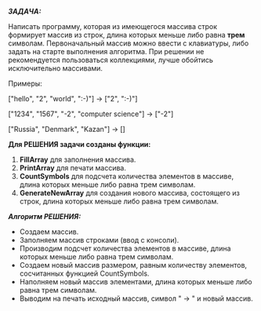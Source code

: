 
*__ЗАДАЧА:__* 

Написать программу, которая из имеющегося массива строк 
формирует массив из строк, длина которых меньше либо равна **трем** символам. 
Первоначальный массив можно ввести с клавиатуры, либо задать на старте 
выполнения алгоритма. При решении не рекомендуется пользоваться коллекциями, 
лучше обойтись исключительно массивами.

Примеры:

["hello", "2", "world", ":-)"] -> ["2", ":-)"]

["1234", "1567", "-2", "computer science"] -> ["-2"]

["Russia", "Denmark", "Kazan"] -> []


**Для РЕШЕНИЯ задачи созданы функции:**

1. **FillArray** для заполнения массива.
2. **PrintArray** для печати массива.
3. **CountSymbols** для подсчета количества элементов в массиве, длина которых меньше либо равна трем символам.
4. **GenerateNewArray** для создания нового массива, состоящего из строк, длина которых меньше либо равна трем символам.


***Алгоритм РЕШЕНИЯ:***

* Создаем массив.
* Заполняем массив строками (ввод с консоли).
* Производим подсчет количества элементов в массиве, длина которых меньше либо равна трем символам.
* Создаем новый массив размером, равным количеству элементов, сосчитанных функцией CountSymbols.
* Наполняем новый массив элементами, длина которых меньше либо равна трем символам.
* Выводим на печать исходный массив, символ " -> " и новый массив.
